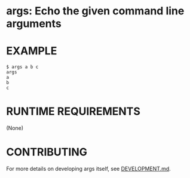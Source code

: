 # args: Echo the given command line arguments

# EXAMPLE

```console
$ args a b c
args
a
b
c
```

# RUNTIME REQUIREMENTS

(None)

# CONTRIBUTING

For more details on developing args itself, see [DEVELOPMENT.md](DEVELOPMENT.md).
